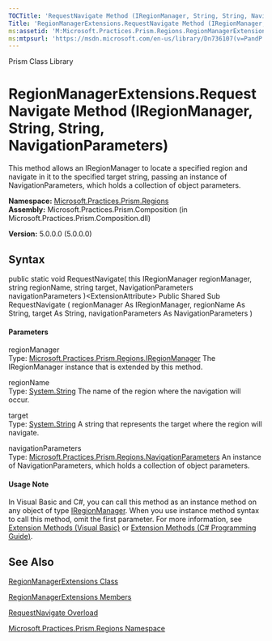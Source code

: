 ```yaml
---
TOCTitle: 'RequestNavigate Method (IRegionManager, String, String, NavigationParameters)'
Title: 'RegionManagerExtensions.RequestNavigate Method (IRegionManager, String, String, NavigationParameters) (Microsoft.Practices.Prism.Regions)'
ms:assetid: 'M:Microsoft.Practices.Prism.Regions.RegionManagerExtensions.RequestNavigate(Microsoft.Practices.Prism.Regions.IRegionManager,System.String,System.String,Microsoft.Practices.Prism.Regions.NavigationParameters)'
ms:mtpsurl: 'https://msdn.microsoft.com/en-us/library/Dn736107(v=PandP.50)'
---
```


Prism Class Library

RegionManagerExtensions.RequestNavigate Method (IRegionManager, String, String, NavigationParameters)
=========================================================================================================

This method allows an IRegionManager to locate a specified region and navigate in it to the specified target string, passing an instance of NavigationParameters, which holds a collection of object parameters.

**Namespace:** [Microsoft.Practices.Prism.Regions](https://msdn.microsoft.com/n:microsoft.practices.prism.regions)
**Assembly:** Microsoft.Practices.Prism.Composition (in Microsoft.Practices.Prism.Composition.dll)

**Version:** 5.0.0.0 (5.0.0.0)

## Syntax


<span id="syntaxToggle"></span>public static void RequestNavigate( this IRegionManager regionManager, string regionName, string target, NavigationParameters navigationParameters )&lt;ExtensionAttribute&gt; Public Shared Sub RequestNavigate ( regionManager As IRegionManager, regionName As String, target As String, navigationParameters As NavigationParameters )
#### Parameters

regionManager  
Type: [Microsoft.Practices.Prism.Regions.IRegionManager](https://msdn.microsoft.com/t:microsoft.practices.prism.regions.iregionmanager)
The IRegionManager instance that is extended by this method.

regionName  
Type: [System.String](http://msdn2.microsoft.com/en-us/library/s1wwdcbf)
The name of the region where the navigation will occur.

target  
Type: [System.String](http://msdn2.microsoft.com/en-us/library/s1wwdcbf)
A string that represents the target where the region will navigate.

navigationParameters  
Type: [Microsoft.Practices.Prism.Regions.NavigationParameters](https://msdn.microsoft.com/t:microsoft.practices.prism.regions.navigationparameters)
An instance of NavigationParameters, which holds a collection of object parameters.

#### Usage Note

In Visual Basic and C\#, you can call this method as an instance method on any object of type [IRegionManager](https://msdn.microsoft.com/t:microsoft.practices.prism.regions.iregionmanager). When you use instance method syntax to call this method, omit the first parameter. For more information, see [Extension Methods (Visual Basic)](http://msdn.microsoft.com/en-us/library/bb384936.aspx) or [Extension Methods (C\# Programming Guide)](http://msdn.microsoft.com/en-us/library/bb383977.aspx).

See Also
--------


[RegionManagerExtensions Class](https://msdn.microsoft.com/t:microsoft.practices.prism.regions.regionmanagerextensions)

[RegionManagerExtensions Members](https://msdn.microsoft.com/allmembers.t:microsoft.practices.prism.regions.regionmanagerextensions)

[RequestNavigate Overload](https://msdn.microsoft.com/overload:microsoft.practices.prism.regions.regionmanagerextensions.requestnavigate)

[Microsoft.Practices.Prism.Regions Namespace](https://msdn.microsoft.com/n:microsoft.practices.prism.regions)
